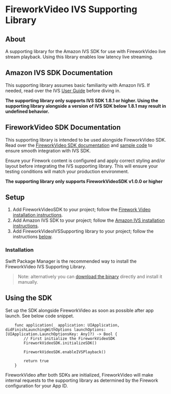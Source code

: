 # FireworkVideo IVS Supporting Library

## About

A supporting library for the Amazon IVS SDK for use with FireworkVideo live stream playback. Using this library enables low latency live streaming.

## Amazon IVS SDK Documentation

This supporting library assumes basic familiarity with Amazon IVS. If needed, read over the IVS [User Guide](https://docs.aws.amazon.com/ivs/latest/userguide/player-ios.html) before diving in.


**The supporting library only supports IVS SDK 1.8.1 or higher. Using the supporting library alongside a version of IVS SDK below 1.8.1 may result in undefined behavior.**

## FireworkVideo SDK Documentation

This supporting library is intended to be used alongside FireworkVideo SDK. Read over the [FireworkVideo SDK documentation](https://github.com/loopsocial/firework_ios_sdk#fireworkvideo) and [sample code](https://github.com/loopsocial/firework_ios_sdk/tree/main/FireworkVideoSample) to ensure smooth integration with IVS SDK.

Ensure your Firework content is configured and apply correct styling and/or layout before integrating the IVS supporting library. This will ensure your testing conditions will match your production environment.

**The supporting library only supports FireworkVideoSDK v1.0.0 or higher**

## Setup

  1. Add FireworkVideoSDK to your project; follow the [Firework Video installation instructions](https://github.com/loopsocial/firework_ios_sdk#readme).
  2. Add Amazon IVS SDK to your project; follow the [Amazon IVS installation instructions](https://docs.aws.amazon.com/ivs/latest/userguide/player-ios.html).
  3. Add FireworkVideoIVSSupporting library to your project; follow the instructions [below](#installation).

### Installation

Swift Package Manager is the recommended way to install the FireworkVideo IVS Supporting Library.

> Note: alternatively you can [download the binary](https://github.com/loopsocial/firework_ios_sdk_ivs_support/releases/latest) directly and install it manually.

## Using the SDK

Set up the SDK alongside FireworkVideo as soon as possible after app launch. See below code snippet.

```     
    func application(_ application: UIApplication, didFinishLaunchingWithOptions launchOptions: [UIApplication.LaunchOptionsKey: Any]?) -> Bool {
        // First initialize the FireworkVideoSDK
        FireworkVideoSDK.initializeSDK()
        
        FireworkVideoSDK.enableIVSPlayback()
        
        return true
    }
```

FireworkVideo after both SDKs are initialized, FireworkVideo will make internal requests to the supporting library as determined by the Firework configuration for your App ID.


